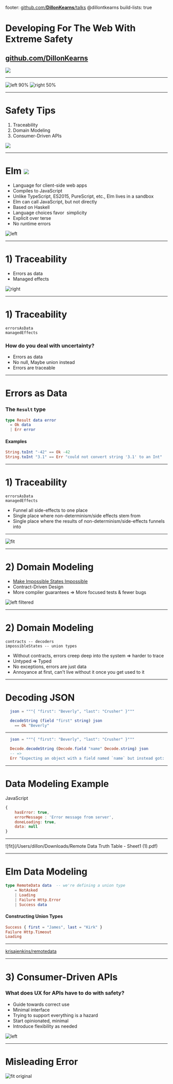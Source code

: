 footer: [github.com/**DillonKearns**/talks](http://github.com/dillonkearns/talks) @dillontkearns
build-lists: true

# Developing For The Web With Extreme Safety

<!-- ## **Dillon Kearns** -->

## [github.com/**DillonKearns**](http://github.com/dillonkearns)

![](climbing.jpg)

---

![left 90%](elm.png)
![right 50%](modern-agile.jpg)

---

# **Safety Tips**

1. Traceability
1. Domain Modeling
1. Consumer-Driven APIs

![](climbing-gear.jpg)

---

# **Elm** ![](https://upload.wikimedia.org/wikipedia/commons/f/f3/Elm_logo.svg)

* Language for client-side web apps
* Compiles to JavaScript
* Unlike TypeScript, ES2015, PureScript, etc., Elm lives in a sandbox
* Elm can call JavaScript, but not directly
* Based on Haskell
* Language choices favor  simplicity
* Explicit over terse
* No runtime errors

![left](/Users/dillon/Downloads/IMG_4262.JPG)

---

# 1) **Traceability**

* Errors as data
* Managed effects

![right ](13.jpg)

---

# 1) **Traceability**

```elm, [.highlight: 1]
errorsAsData
managedEffects
```

### How do you deal with uncertainty?

* Errors as data
* No null, Maybe union instead
* Errors are traceable

---

# **Errors as Data**

### The `Result` type

```elm
type Result data error
  = Ok data
  | Err error
```

#### Examples

```elm
String.toInt "-42" == Ok -42
String.toInt "3.1" == Err "could not convert string '3.1' to an Int"
```

---

# 1) **Traceability**

```elm, [.highlight: 2]
errorsAsData
managedEffects
```

* Funnel all side-effects to one place
* Single place where non-determinism/side effects stem from
* Single place where the results of non-determinism/side-effects funnels into

---

![fit](elm-architecture.jpeg)

---

# 2) **Domain Modeling**

* [Make Impossible States Impossible](https://www.youtube.com/watch?v=IcgmSRJHu_8)
* Contract-Driven Design
* More compiler guarantees =>
  More focused tests & fewer bugs

![left filtered](climbing-gear2.jpg)

---

# 2) **Domain Modeling**

```elm, [.highlight: 1]
contracts -- decoders
impossibleStates -- union types
```

* Without contracts, errors creep deep into the system
  => harder to trace
* Untyped => Typed
* No exceptions, errors are just data
* Annoyance at first, can't live without it once you get used to it

---

# **Decoding JSON**

```elm
  json = """{ "first": "Beverly", "last": "Crusher" }"""

  decodeString (field "first" string) json
    == Ok "Beverly"
```

---

```elm
  json = """{ "first": "Beverly", "last": "Crusher" }"""

  Decode.decodeString (Decode.field "name" Decode.string) json
  -- =>
  Err "Expecting an object with a field named `name` but instead got: ..."
```

---

# **Data Modeling Example**

JavaScript

```javascript
{
    hasError: true,
    errorMessage : 'Error message from server',
    doneLoading: true,
    data: null
}
```

---

![fit](/Users/dillon/Downloads/Remote Data Truth Table - Sheet1 \(1\).pdf)

---

# Elm Data Modeling

```elm
type RemoteData data  -- we're defining a union type
    = NotAsked
    | Loading
    | Failure Http.Error
    | Success data
```

#### Constructing Union Types

```elm
Success { first = "James", last = "Kirk" }
Failure Http.Timeout
Loading
```

---

[krisajenkins/remotedata](http://package.elm-lang.org/packages/krisajenkins/remotedata/latest)

---

# 3) **Consumer-Driven APIs**

### What does UX for APIs have to do with safety?

* Guide towards correct use
* Minimal interface
* Trying to support everything is a hazard
* Start opinionated, minimal
* Introduce flexibility as needed

![left](2.jpg)

---

# Misleading Error

![fit original](misleading-cli-error-message.png)
